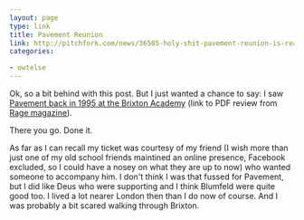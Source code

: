 ```yaml
---
layout: page
type: link
title: Pavement Reunion
link: http://pitchfork.com/news/36505-holy-shit-pavement-reunion-is-real/
categories: 

- owtelse
---
```

Ok, so a bit behind with this post. But I just wanted a chance to say: I saw [Pavement back in 1995 at the Brixton Academy](http://ragemagazine.co.uk/ISSUE3/INDLIV03.PDF) (link to PDF review from [Rage magazine](http://ragemagazine.co.uk/)).

There you go. Done it.

As far as I can recall my ticket was courtesy of my friend (I wish more than just one of my old school friends maintined an online presence, Facebook excluded, so I could have a nosey on what they are up to now) who wanted someone to accompany him. I don't think I was that fussed for Pavement, but I did like Deus who were supporting and I think Blumfeld were quite good too. I lived a lot nearer London then than I do now of course. And I was probably a bit scared walking through Brixton.

